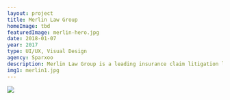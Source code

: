 ```yaml
---
layout: project
title: Merlin Law Group
homeImage: tbd
featuredImage: merlin-hero.jpg
date: 2018-01-07
year: 2017
type: UI/UX, Visual Design
agency: Sparxoo
description: Merlin Law Group is a leading insurance claim litigation law firm committed to ensuring that policyholders receive fair and just outcomes with their insurance companies. We re-designed their website to be a visual representation of their experience and dedication to homeowners and business owners across the United States.
img1: merlin1.jpg
---
```


<div class="col-xs-12 about-work-items__item">
  <img src="{{ site.baseurl}}/assets/images/{{ page.img1 }}">
</div>